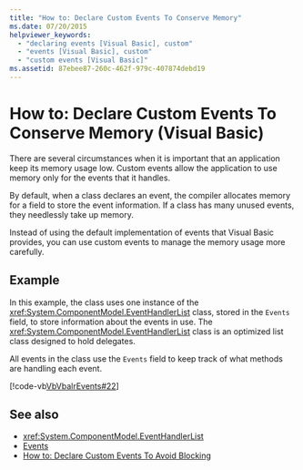 ```yaml
---
title: "How to: Declare Custom Events To Conserve Memory"
ms.date: 07/20/2015
helpviewer_keywords: 
  - "declaring events [Visual Basic], custom"
  - "events [Visual Basic], custom"
  - "custom events [Visual Basic]"
ms.assetid: 87ebee87-260c-462f-979c-407874debd19
---
```

# How to: Declare Custom Events To Conserve Memory (Visual Basic)
There are several circumstances when it is important that an application keep its memory usage low. Custom events allow the application to use memory only for the events that it handles.  
  
 By default, when a class declares an event, the compiler allocates memory for a field to store the event information. If a class has many unused events, they needlessly take up memory.  
  
 Instead of using the default implementation of events that Visual Basic provides, you can use custom events to manage the memory usage more carefully.  
  
## Example  
 In this example, the class uses one instance of the <xref:System.ComponentModel.EventHandlerList> class, stored in the `Events` field, to store information about the events in use. The <xref:System.ComponentModel.EventHandlerList> class is an optimized list class designed to hold delegates.  
  
 All events in the class use the `Events` field to keep track of what methods are handling each event.  
  
 [!code-vb[VbVbalrEvents#22](~/samples/snippets/visualbasic/VS_Snippets_VBCSharp/VbVbalrEvents/VB/Class1.vb#22)]  
  
## See also

- <xref:System.ComponentModel.EventHandlerList>
- [Events](index.md)
- [How to: Declare Custom Events To Avoid Blocking](how-to-declare-custom-events-to-avoid-blocking.md)
